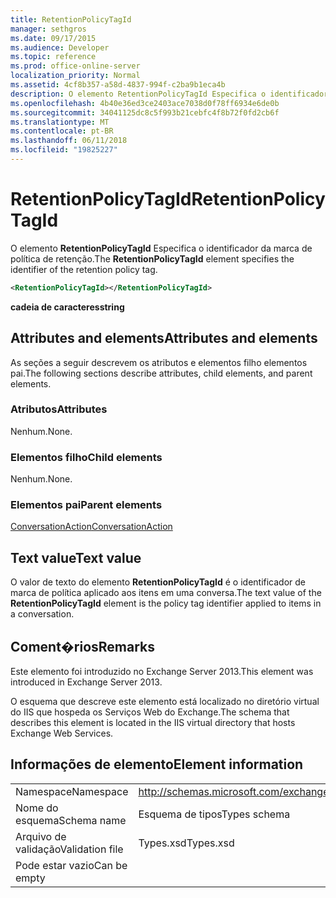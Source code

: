 ```yaml
---
title: RetentionPolicyTagId
manager: sethgros
ms.date: 09/17/2015
ms.audience: Developer
ms.topic: reference
ms.prod: office-online-server
localization_priority: Normal
ms.assetid: 4cf8b357-a58d-4837-994f-c2ba9b1eca4b
description: O elemento RetentionPolicyTagId Especifica o identificador da marca de política de retenção.
ms.openlocfilehash: 4b40e36ed3ce2403ace7038d0f78ff6934e6de0b
ms.sourcegitcommit: 34041125dc8c5f993b21cebfc4f8b72f0fd2cb6f
ms.translationtype: MT
ms.contentlocale: pt-BR
ms.lasthandoff: 06/11/2018
ms.locfileid: "19825227"
---
```

# <a name="retentionpolicytagid"></a><span data-ttu-id="505d0-103">RetentionPolicyTagId</span><span class="sxs-lookup"><span data-stu-id="505d0-103">RetentionPolicyTagId</span></span>

<span data-ttu-id="505d0-104">O elemento **RetentionPolicyTagId** Especifica o identificador da marca de política de retenção.</span><span class="sxs-lookup"><span data-stu-id="505d0-104">The **RetentionPolicyTagId** element specifies the identifier of the retention policy tag.</span></span> 
  
```XML
<RetentionPolicyTagId></RetentionPolicyTagId>
```

 <span data-ttu-id="505d0-105">**cadeia de caracteres**</span><span class="sxs-lookup"><span data-stu-id="505d0-105">**string**</span></span>
## <a name="attributes-and-elements"></a><span data-ttu-id="505d0-106">Attributes and elements</span><span class="sxs-lookup"><span data-stu-id="505d0-106">Attributes and elements</span></span>

<span data-ttu-id="505d0-107">As seções a seguir descrevem os atributos e elementos filho elementos pai.</span><span class="sxs-lookup"><span data-stu-id="505d0-107">The following sections describe attributes, child elements, and parent elements.</span></span>
  
### <a name="attributes"></a><span data-ttu-id="505d0-108">Atributos</span><span class="sxs-lookup"><span data-stu-id="505d0-108">Attributes</span></span>

<span data-ttu-id="505d0-109">Nenhum.</span><span class="sxs-lookup"><span data-stu-id="505d0-109">None.</span></span>
  
### <a name="child-elements"></a><span data-ttu-id="505d0-110">Elementos filho</span><span class="sxs-lookup"><span data-stu-id="505d0-110">Child elements</span></span>

<span data-ttu-id="505d0-111">Nenhum.</span><span class="sxs-lookup"><span data-stu-id="505d0-111">None.</span></span>
  
### <a name="parent-elements"></a><span data-ttu-id="505d0-112">Elementos pai</span><span class="sxs-lookup"><span data-stu-id="505d0-112">Parent elements</span></span>

[<span data-ttu-id="505d0-113">ConversationAction</span><span class="sxs-lookup"><span data-stu-id="505d0-113">ConversationAction</span></span>](conversationaction.md)
  
## <a name="text-value"></a><span data-ttu-id="505d0-114">Text value</span><span class="sxs-lookup"><span data-stu-id="505d0-114">Text value</span></span>

<span data-ttu-id="505d0-115">O valor de texto do elemento **RetentionPolicyTagId** é o identificador de marca de política aplicado aos itens em uma conversa.</span><span class="sxs-lookup"><span data-stu-id="505d0-115">The text value of the **RetentionPolicyTagId** element is the policy tag identifier applied to items in a conversation.</span></span> 
  
## <a name="remarks"></a><span data-ttu-id="505d0-116">Coment�rios</span><span class="sxs-lookup"><span data-stu-id="505d0-116">Remarks</span></span>

<span data-ttu-id="505d0-117">Este elemento foi introduzido no Exchange Server 2013.</span><span class="sxs-lookup"><span data-stu-id="505d0-117">This element was introduced in Exchange Server 2013.</span></span>
  
<span data-ttu-id="505d0-118">O esquema que descreve este elemento está localizado no diretório virtual do IIS que hospeda os Serviços Web do Exchange.</span><span class="sxs-lookup"><span data-stu-id="505d0-118">The schema that describes this element is located in the IIS virtual directory that hosts Exchange Web Services.</span></span>
  
## <a name="element-information"></a><span data-ttu-id="505d0-119">Informações de elemento</span><span class="sxs-lookup"><span data-stu-id="505d0-119">Element information</span></span>

|||
|:-----|:-----|
|<span data-ttu-id="505d0-120">Namespace</span><span class="sxs-lookup"><span data-stu-id="505d0-120">Namespace</span></span>  <br/> |http://schemas.microsoft.com/exchange/services/2006/types  <br/> |
|<span data-ttu-id="505d0-121">Nome do esquema</span><span class="sxs-lookup"><span data-stu-id="505d0-121">Schema name</span></span>  <br/> |<span data-ttu-id="505d0-122">Esquema de tipos</span><span class="sxs-lookup"><span data-stu-id="505d0-122">Types schema</span></span>  <br/> |
|<span data-ttu-id="505d0-123">Arquivo de validação</span><span class="sxs-lookup"><span data-stu-id="505d0-123">Validation file</span></span>  <br/> |<span data-ttu-id="505d0-124">Types.xsd</span><span class="sxs-lookup"><span data-stu-id="505d0-124">Types.xsd</span></span>  <br/> |
|<span data-ttu-id="505d0-125">Pode estar vazio</span><span class="sxs-lookup"><span data-stu-id="505d0-125">Can be empty</span></span>  <br/> ||
   

